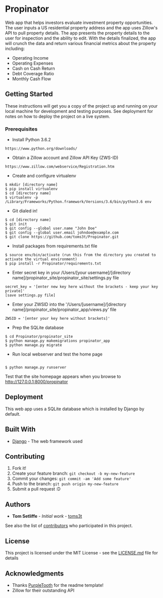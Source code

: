 # Propinator

Web app that helps investors evaluate investment property opportunities. The user inputs a US residential property address and the app uses Zillow's API to pull property details. The app presents the property details to the user for inspection and the ability to edit. With the details finalized, the app will crunch the data and return various financial metrics about the property including:
- Operating Income
- Operating Expenses
- Cash on Cash Return
- Debt Coverage Ratio
- Monthly Cash Flow

## Getting Started

These instructions will get you a copy of the project up and running on your local machine for development and testing purposes. See deployment for notes on how to deploy the project on a live system.

### Prerequisites

- Install Python 3.6.2
```
https://www.python.org/downloads/
```
- Obtain a Zillow account and Zillow API Key (ZWS-ID)
```
https://www.zillow.com/webservice/Registration.htm
```

- Create and configure virtualenv 
```
$ mkdir [directory name]
$ pip install virtualenv
$ cd [directory name]
$ virtualenv -p /Library/Frameworks/Python.framework/Versions/3.6/bin/python3.6 env

```
- Git dialed in! 
```
$ cd [directory name]
$ git init
$ git config --global user.name "John Doe"
$ git config --global user.email johndoe@example.com
$ git clone https://github.com/toms3t/Propinator.git
```
- Install packages from requirements.txt file

```
$ source env/bin/activate (run this from the directory you created to activate the virtual environment)
$ pip install -r Propinator/requirements.txt

```
- Enter secret key in your /Users/[your username]/[directory name]/propinator_site/propinator_site/settings.py file
```
secret_key = '[enter new key here without the brackets - keep your key private]'
[save settings.py file]
```
- Enter your ZWSID into the '/Users/[username]/[directory name]/propinator_site/propinator_app/views.py' file
```
ZWSID = '[enter your key here without brackets]'
```

- Prep the SQLite database
```
$ cd Propinator/propinator_site
$ python manage.py makemigrations propinator_app
$ python manage.py migrate
```

- Run local webserver and test the home page
```

$ python manage.py runserver
```
Test that the site homepage appears when you browse to http://127.0.0.1:8000/propinator

## Deployment

This web app uses a SQLite database which is installed by Django by default.

## Built With

* [Django](http://www.djangoproject.com) - The web framework used

## Contributing

1. Fork it!
2. Create your feature branch: `git checkout -b my-new-feature`
3. Commit your changes: `git commit -am 'Add some feature'`
4. Push to the branch: `git push origin my-new-feature`
5. Submit a pull request :D

## Authors

* **Tom Setliffe** - *Initial work* - [toms3t](https://github.com/toms3t)

See also the list of [contributors](https://github.com/your/project/contributors) who participated in this project.

## License

This project is licensed under the MIT License - see the [LICENSE.md](LICENSE.md) file for details

## Acknowledgments

* Thanks [PurpleTooth](https://github.com/PurpleTooth) for the readme template!
* Zillow for their outstanding API
